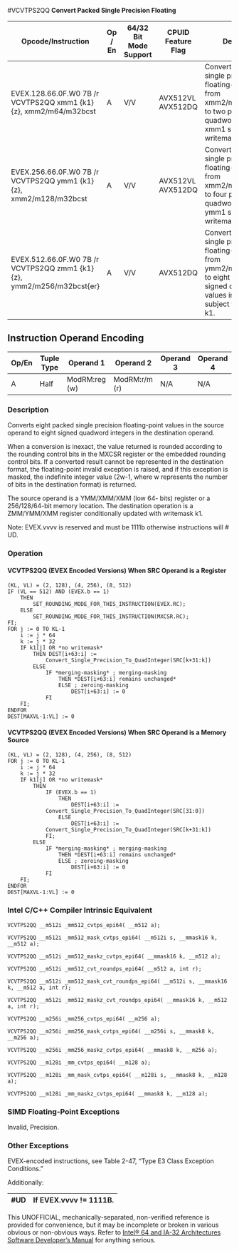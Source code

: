 #VCVTPS2QQ
**Convert Packed Single Precision Floating**

| Opcode/Instruction                                                    | Op / En | 64/32 Bit Mode Support | CPUID Feature Flag | Description                                                                                                                                                |
| --------------------------------------------------------------------- | ------- | ---------------------- | ------------------ | ---------------------------------------------------------------------------------------------------------------------------------------------------------- |
| EVEX.128.66.0F.W0 7B /r VCVTPS2QQ xmm1 {k1}{z}, xmm2/m64/m32bcst      | A       | V/V                    | AVX512VL AVX512DQ  | Convert two packed single precision floating-point values from xmm2/m64/m32bcst to two packed signed quadword values in xmm1 subject to writemask k1.      |
| EVEX.256.66.0F.W0 7B /r VCVTPS2QQ ymm1 {k1}{z}, xmm2/m128/m32bcst     | A       | V/V                    | AVX512VL AVX512DQ  | Convert four packed single precision floating-point values from xmm2/m128/m32bcst to four packed signed quadword values in ymm1 subject to writemask k1.   |
| EVEX.512.66.0F.W0 7B /r VCVTPS2QQ zmm1 {k1}{z}, ymm2/m256/m32bcst{er} | A       | V/V                    | AVX512DQ           | Convert eight packed single precision floating-point values from ymm2/m256/m32bcst to eight packed signed quadword values in zmm1 subject to writemask k1. |

## Instruction Operand Encoding

| Op/En | Tuple Type | Operand 1     | Operand 2     | Operand 3 | Operand 4 |
| ----- | ---------- | ------------- | ------------- | --------- | --------- |
| A     | Half       | ModRM:reg (w) | ModRM:r/m (r) | N/A       | N/A       |

### Description

Converts eight packed single precision floating-point values in the source operand to eight signed quadword integers in the destination operand.

When a conversion is inexact, the value returned is rounded according to the rounding control bits in the MXCSR register or the embedded rounding control bits. If a converted result cannot be represented in the destination format, the floating-point invalid exception is raised, and if this exception is masked, the indefinite integer value (2w-1, where w represents the number of bits in the destination format) is returned.

The source operand is a YMM/XMM/XMM (low 64- bits) register or a 256/128/64-bit memory location. The destination operation is a ZMM/YMM/XMM register conditionally updated with writemask k1.

Note: EVEX.vvvv is reserved and must be 1111b otherwise instructions will #​​​UD.

### Operation

#### VCVTPS2QQ (EVEX Encoded Versions) When SRC Operand is a Register

```
(KL, VL) = (2, 128), (4, 256), (8, 512)
IF (VL == 512) AND (EVEX.b == 1)
    THEN
        SET_ROUNDING_MODE_FOR_THIS_INSTRUCTION(EVEX.RC);
    ELSE
        SET_ROUNDING_MODE_FOR_THIS_INSTRUCTION(MXCSR.RC);
FI;
FOR j := 0 TO KL-1
    i := j * 64
    k := j * 32
    IF k1[j] OR *no writemask*
        THEN DEST[i+63:i] :=
            Convert_Single_Precision_To_QuadInteger(SRC[k+31:k])
        ELSE
            IF *merging-masking* ; merging-masking
                THEN *DEST[i+63:i] remains unchanged*
                ELSE ; zeroing-masking
                    DEST[i+63:i] := 0
            FI
    FI;
ENDFOR
DEST[MAXVL-1:VL] := 0

```

#### VCVTPS2QQ (EVEX Encoded Versions) When SRC Operand is a Memory Source

```
(KL, VL) = (2, 128), (4, 256), (8, 512)
FOR j := 0 TO KL-1
    i := j * 64
    k := j * 32
    IF k1[j] OR *no writemask*
        THEN
            IF (EVEX.b == 1)
                THEN
                    DEST[i+63:i] :=
            Convert_Single_Precision_To_QuadInteger(SRC[31:0])
                ELSE
                    DEST[i+63:i] :=
            Convert_Single_Precision_To_QuadInteger(SRC[k+31:k])
            FI;
        ELSE
            IF *merging-masking* ; merging-masking
                THEN *DEST[i+63:i] remains unchanged*
                ELSE ; zeroing-masking
                    DEST[i+63:i] := 0
            FI
    FI;
ENDFOR
DEST[MAXVL-1:VL] := 0

```

### Intel C/C++ Compiler Intrinsic Equivalent

```
VCVTPS2QQ __m512i _mm512_cvtps_epi64( __m512 a);

```

```
VCVTPS2QQ __m512i _mm512_mask_cvtps_epi64( __m512i s, __mmask16 k, __m512 a);

```

```
VCVTPS2QQ __m512i _mm512_maskz_cvtps_epi64( __mmask16 k, __m512 a);

```

```
VCVTPS2QQ __m512i _mm512_cvt_roundps_epi64( __m512 a, int r);

```

```
VCVTPS2QQ __m512i _mm512_mask_cvt_roundps_epi64( __m512i s, __mmask16 k, __m512 a, int r);

```

```
VCVTPS2QQ __m512i _mm512_maskz_cvt_roundps_epi64( __mmask16 k, __m512 a, int r);

```

```
VCVTPS2QQ __m256i _mm256_cvtps_epi64( __m256 a);

```

```
VCVTPS2QQ __m256i _mm256_mask_cvtps_epi64( __m256i s, __mmask8 k, __m256 a);

```

```
VCVTPS2QQ __m256i _mm256_maskz_cvtps_epi64( __mmask8 k, __m256 a);

```

```
VCVTPS2QQ __m128i _mm_cvtps_epi64( __m128 a);

```

```
VCVTPS2QQ __m128i _mm_mask_cvtps_epi64( __m128i s, __mmask8 k, __m128 a);

```

```
VCVTPS2QQ __m128i _mm_maskz_cvtps_epi64( __mmask8 k, __m128 a);

```

### SIMD Floating-Point Exceptions

Invalid, Precision.

### Other Exceptions

EVEX-encoded instructions, see Table 2-47, “Type E3 Class Exception Conditions.”

Additionally:

| #​​​UD | If EVEX.vvvv != 1111B. |
| ------ | ---------------------- |

This UNOFFICIAL, mechanically-separated, non-verified reference is provided for convenience, but it may be
incomplete or broken in various obvious or non-obvious
ways. Refer to [Intel® 64 and IA-32 Architectures Software Developer’s Manual](https://software.intel.com/en-us/download/intel-64-and-ia-32-architectures-sdm-combined-volumes-1-2a-2b-2c-2d-3a-3b-3c-3d-and-4) for anything serious.
